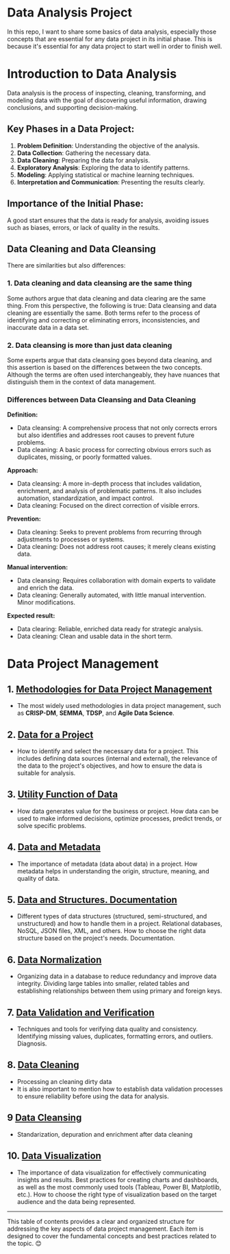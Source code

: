 # Data Analysis Project
In this repo, I want to share some basics of data analysis, especially those concepts that are essential for any data project in its initial phase. This is because it's essential for any data project to start well in order to finish well.

# Introduction to Data Analysis

Data analysis is the process of inspecting, cleaning, transforming, and modeling data with the goal of discovering useful information, drawing conclusions, and supporting decision-making.

## Key Phases in a Data Project:
1. **Problem Definition**: Understanding the objective of the analysis.
2. **Data Collection**: Gathering the necessary data.
3. **Data Cleaning**: Preparing the data for analysis.
4. **Exploratory Analysis**: Exploring the data to identify patterns.
5. **Modeling**: Applying statistical or machine learning techniques.
6. **Interpretation and Communication**: Presenting the results clearly.

## Importance of the Initial Phase:
A good start ensures that the data is ready for analysis, avoiding issues such as biases, errors, or lack of quality in the results.

## Data Cleaning and Data Cleansing
There are similarities but also differences:
### 1. Data cleaning and data cleansing are the same thing
Some authors argue that data cleaning and data clearing are the same thing. From this perspective, the following is true:
Data cleansing and data cleaning are essentially the same. Both terms refer to the process of identifying and correcting or eliminating errors, inconsistencies, and inaccurate data in a data set.
### 2. Data cleansing is more than just data cleaning
Some experts argue that data cleansing goes beyond data cleaning, and this assertion is based on the differences between the two concepts. Although the terms are often used interchangeably, they have nuances that distinguish them in the context of data management.

### Differences between Data Cleansing and Data Cleaning
**Definition:**
- Data cleansing: A comprehensive process that not only corrects errors but also identifies and addresses root causes to prevent future problems.
- Data cleaning: A basic process for correcting obvious errors such as duplicates, missing, or poorly formatted values.

**Approach:**
- Data cleansing: A more in-depth process that includes validation, enrichment, and analysis of problematic patterns. It also includes automation, standardization, and impact control.
- Data cleaning: Focused on the direct correction of visible errors.

**Prevention:**
- Data cleaning: Seeks to prevent problems from recurring through adjustments to processes or systems.
- Data cleaning: Does not address root causes; it merely cleans existing data.

**Manual intervention:**
- Data cleansing: Requires collaboration with domain experts to validate and enrich the data.
- Data cleaning: Generally automated, with little manual intervention. Minor modifications.

**Expected result:**
- Data clearing: Reliable, enriched data ready for strategic analysis.
- Data cleaning: Clean and usable data in the short term.

# **Data Project Management**

## 1. [**Methodologies for Data Project Management**](methodology-analysis.md)
   - The most widely used methodologies in data project management, such as **CRISP-DM**, **SEMMA**, **TDSP**, and **Agile Data Science**.

## 2. [**Data for a Project**](data-needed-for-project.md)
   - How to identify and select the necessary data for a project. This includes defining data sources (internal and external), the relevance of the data to the project's objectives, and how to ensure the data is suitable for analysis. 

## 3. [**Utility Function of Data**](DUF-of-data-project.md)
   - How data generates value for the business or project. How data can be used to make informed decisions, optimize processes, predict trends, or solve specific problems.

## 4. [**Data and Metadata**](data-metadata.md)
   - The importance of metadata (data about data) in a project. How metadata helps in understanding the origin, structure, meaning, and quality of data.

## 5. [**Data and Structures. Documentation**](data-structures-documentation.md)
   - Different types of data structures (structured, semi-structured, and unstructured) and how to handle them in a project. Relational databases, NoSQL, JSON files, XML, and others. How to choose the right data structure based on the project's needs. Documentation.

## 6. [**Data Normalization**](data-normalization.md)
   - Organizing data in a database to reduce redundancy and improve data integrity. Dividing large tables into smaller, related tables and establishing relationships between them using primary and foreign keys.

## 7. [**Data Validation and Verification**](data-validation-verification.md)
   - Techniques and tools for verifying data quality and consistency. Identifying missing values, duplicates, formatting errors, and outliers. Diagnosis. 

## 8. [**Data Cleaning**](data-cleaning.md)
   - Processing an cleaning dirty data
   - It is also important to mention how to establish data validation processes to ensure reliability before using the data for analysis.

## 9 [**Data Cleansing**](data-cleansing.md)
   - Standarization, depuration and enrichment after data cleaning

## 10. [**Data Visualization**](data-visualization-analisis.md)
   - The importance of data visualization for effectively communicating insights and results. Best practices for creating charts and dashboards, as well as the most commonly used tools (Tableau, Power BI, Matplotlib, etc.). How to choose the right type of visualization based on the target audience and the data being represented.

---

This table of contents provides a clear and organized structure for addressing the key aspects of data project management. Each item is designed to cover the fundamental concepts and best practices related to the topic. 😊
